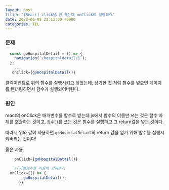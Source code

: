 ```yaml
---
layout: post
title: "[React] click을 안 했는데 onClick이 실행되요"
date: 2023-06-08 22:12:00 +0900
categories: TIL
---
```


### 문제

```js
  const goHospitalDetail = () => {
    navigation(`/hospitaldetail/1`);
  };
    ...
   onClick={goHospitalDetail()}
```

클릭이벤트로 위의 함수를 실행시키고 싶었는데, 상기한 것 처럼 함수를 넣으면 페이지를 렌더링하면서 함수가 실행되어버린다.

### 원인

react의 onClick은 매개변수를 함수로 받는데 js에서 함수의 이름만 쓰는 것은 함수 자체를 호출하는 것이고, `함수()`를 쓰는 것은 함수를 실행하고 그 return값을 넣는 것이다.

따라서 위와 같이 사용하면 `goHospitalDetail`의 return 값을 얻기 위해 함수를 실행시켜버리는 것이다!

옳은 사용

```js
    onClick={goHospitalDetail()}

    //익명함수를 이용해 감싸주기
  onClick={() => {
        goHospitalDetail();
      }}

```
